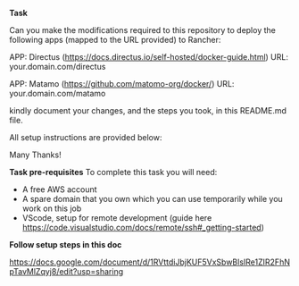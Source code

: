 **Task**

Can you make the modifications required to this repository to deploy the following apps (mapped to the URL provided) to Rancher:

APP: Directus (<https://docs.directus.io/self-hosted/docker-guide.html>)
URL: your.domain.com/directus

APP: Matamo (<https://github.com/matomo-org/docker/>)
URL: your.domain.com/matamo

kindly document your changes, and the steps you took, in this README.md file.

All setup instructions are provided below:

Many Thanks!


**Task pre-requisites**
To complete this task you will need:
 - A free AWS account
 - A spare domain that you own which you can use temporarily while you work on this job
 - VScode, setup for remote development (guide here <https://code.visualstudio.com/docs/remote/ssh#_getting-started>)


**Follow setup steps in this doc**


<https://docs.google.com/document/d/1RVttdiJbjKUF5VxSbwBlsIRe1ZIR2FhNpTavMlZqyj8/edit?usp=sharing>

